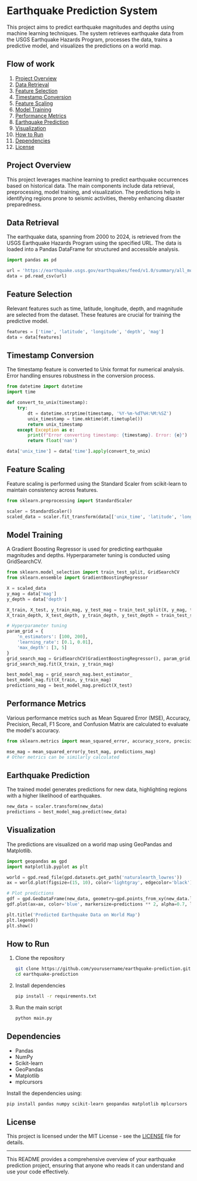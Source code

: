 # Earthquake Prediction System

This project aims to predict earthquake magnitudes and depths using machine learning techniques. The system retrieves earthquake data from the USGS Earthquake Hazards Program, processes the data, trains a predictive model, and visualizes the predictions on a world map.

## Flow of work
1. [Project Overview](#project-overview)
2. [Data Retrieval](#data-retrieval)
3. [Feature Selection](#feature-selection)
4. [Timestamp Conversion](#timestamp-conversion)
5. [Feature Scaling](#feature-scaling)
6. [Model Training](#model-training)
7. [Performance Metrics](#performance-metrics)
8. [Earthquake Prediction](#earthquake-prediction)
9. [Visualization](#visualization)
10. [How to Run](#how-to-run)
11. [Dependencies](#dependencies)
12. [License](#license)

## Project Overview

This project leverages machine learning to predict earthquake occurrences based on historical data. The main components include data retrieval, preprocessing, model training, and visualization. The predictions help in identifying regions prone to seismic activities, thereby enhancing disaster preparedness.

## Data Retrieval

The earthquake data, spanning from 2000 to 2024, is retrieved from the USGS Earthquake Hazards Program using the specified URL. The data is loaded into a Pandas DataFrame for structured and accessible analysis.

```python
import pandas as pd

url = 'https://earthquake.usgs.gov/earthquakes/feed/v1.0/summary/all_month.csv'
data = pd.read_csv(url)
```

## Feature Selection

Relevant features such as time, latitude, longitude, depth, and magnitude are selected from the dataset. These features are crucial for training the predictive model.

```python
features = ['time', 'latitude', 'longitude', 'depth', 'mag']
data = data[features]
```

## Timestamp Conversion

The timestamp feature is converted to Unix format for numerical analysis. Error handling ensures robustness in the conversion process.

```python
from datetime import datetime
import time

def convert_to_unix(timestamp):
    try:
        dt = datetime.strptime(timestamp, '%Y-%m-%dT%H:%M:%SZ')
        unix_timestamp = time.mktime(dt.timetuple())
        return unix_timestamp
    except Exception as e:
        print(f"Error converting timestamp: {timestamp}. Error: {e}")
        return float('nan')

data['unix_time'] = data['time'].apply(convert_to_unix)
```

## Feature Scaling

Feature scaling is performed using the Standard Scaler from scikit-learn to maintain consistency across features.

```python
from sklearn.preprocessing import StandardScaler

scaler = StandardScaler()
scaled_data = scaler.fit_transform(data[['unix_time', 'latitude', 'longitude']])
```

## Model Training

A Gradient Boosting Regressor is used for predicting earthquake magnitudes and depths. Hyperparameter tuning is conducted using GridSearchCV.

```python
from sklearn.model_selection import train_test_split, GridSearchCV
from sklearn.ensemble import GradientBoostingRegressor

X = scaled_data
y_mag = data['mag']
y_depth = data['depth']

X_train, X_test, y_train_mag, y_test_mag = train_test_split(X, y_mag, test_size=0.2, random_state=42)
X_train_depth, X_test_depth, y_train_depth, y_test_depth = train_test_split(X, y_depth, test_size=0.2, random_state=42)

# Hyperparameter tuning
param_grid = {
    'n_estimators': [100, 200],
    'learning_rate': [0.1, 0.01],
    'max_depth': [3, 5]
}
grid_search_mag = GridSearchCV(GradientBoostingRegressor(), param_grid, cv=5)
grid_search_mag.fit(X_train, y_train_mag)

best_model_mag = grid_search_mag.best_estimator_
best_model_mag.fit(X_train, y_train_mag)
predictions_mag = best_model_mag.predict(X_test)
```

## Performance Metrics

Various performance metrics such as Mean Squared Error (MSE), Accuracy, Precision, Recall, F1 Score, and Confusion Matrix are calculated to evaluate the model's accuracy.

```python
from sklearn.metrics import mean_squared_error, accuracy_score, precision_score, recall_score, f1_score, confusion_matrix

mse_mag = mean_squared_error(y_test_mag, predictions_mag)
# Other metrics can be similarly calculated
```

## Earthquake Prediction

The trained model generates predictions for new data, highlighting regions with a higher likelihood of earthquakes.

```python
new_data = scaler.transform(new_data)
predictions = best_model_mag.predict(new_data)
```

## Visualization

The predictions are visualized on a world map using GeoPandas and Matplotlib.

```python
import geopandas as gpd
import matplotlib.pyplot as plt

world = gpd.read_file(gpd.datasets.get_path('naturalearth_lowres'))
ax = world.plot(figsize=(15, 10), color='lightgray', edgecolor='black')

# Plot predictions
gdf = gpd.GeoDataFrame(new_data, geometry=gpd.points_from_xy(new_data.longitude, new_data.latitude))
gdf.plot(ax=ax, color='blue', markersize=predictions ** 2, alpha=0.7, label='Predicted Magnitude')

plt.title('Predicted Earthquake Data on World Map')
plt.legend()
plt.show()
```

## How to Run

1. Clone the repository
    ```bash
    git clone https://github.com/yourusername/earthquake-prediction.git
    cd earthquake-prediction
    ```
2. Install dependencies
    ```bash
    pip install -r requirements.txt
    ```
3. Run the main script
    ```bash
    python main.py
    ```

## Dependencies

- Pandas
- NumPy
- Scikit-learn
- GeoPandas
- Matplotlib
- mplcursors

Install the dependencies using:
```bash
pip install pandas numpy scikit-learn geopandas matplotlib mplcursors
```

## License

This project is licensed under the MIT License - see the [LICENSE](LICENSE) file for details.

---

This README provides a comprehensive overview of your earthquake prediction project, ensuring that anyone who reads it can understand and use your code effectively.
